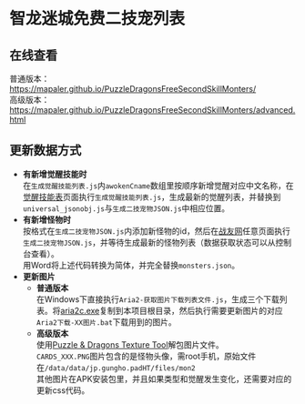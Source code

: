# 智龙迷城免费二技宠列表 
## 在线查看
普通版本： https://mapaler.github.io/PuzzleDragonsFreeSecondSkillMonters/  
高级版本： https://mapaler.github.io/PuzzleDragonsFreeSecondSkillMonters/advanced.html

## 更新数据方式
* **有新增觉醒技能时**  
  在`生成觉醒技能列表.js`内`awokenCname`数组里按顺序新增觉醒对应中文名称，在[觉醒技能表](http://pad.skyozora.com/skill/%E8%A6%BA%E9%86%92%E6%8A%80%E8%83%BD%E4%B8%80%E8%A6%BD/)页面执行`生成觉醒技能列表.js`，生成最新的觉醒列表，并替换到`universal_jsonobj.js`与`生成二技宠物JSON.js`中相应位置。  
* **有新增怪物时**  
  按格式在`生成二技宠物JSON.js`内添加新怪物的id，然后在[战友网](http://pad.skyozora.com/)任意页面执行`生成二技宠物JSON.js`，并等待生成最新的怪物列表（数据获取状态可以从控制台查看）。  
  用Word将上述代码转换为简体，并完全替换`monsters.json`。
* **更新图片**  
  * **普通版本**  
  在Windows下直接执行`Aria2-获取图片下载列表文件.js`，生成三个下载列表。将[aria2c.exe](https://github.com/aria2/aria2/releases)复制到本项目根目录，然后执行需要更新图片的对应`Aria2下载-XX图片.bat`下载用到的图片。
  * **高级版本**  
  使用[Puzzle & Dragons Texture Tool](https://github.com/Mapaler/Puzzle-and-Dragons-Texture-Tool)解包图片文件。  
  `CARDS_XXX.PNG`图片包含的是怪物头像，需root手机，原始文件在`/data/data/jp.gungho.padHT/files/mon2`  
  其他图片在APK安装包里，并且如果类型和觉醒发生变化，还需要对应的更新css代码。